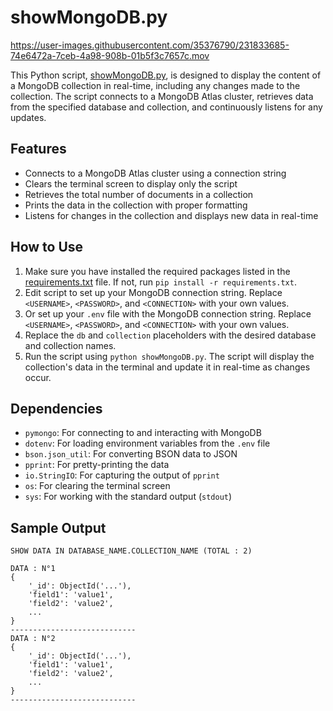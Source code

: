 # showMongoDB.py


https://user-images.githubusercontent.com/35376790/231833685-74e6472a-7ceb-4a98-908b-01b5f3c7657c.mov


This Python script, [showMongoDB.py](showMongoDB.py), is designed to display the content of a MongoDB collection in real-time, including any changes made to the collection. 
The script connects to a MongoDB Atlas cluster, retrieves data from the specified database and collection, and continuously listens for any updates.

## Features

- Connects to a MongoDB Atlas cluster using a connection string
- Clears the terminal screen to display only the script
- Retrieves the total number of documents in a collection
- Prints the data in the collection with proper formatting
- Listens for changes in the collection and displays new data in real-time

## How to Use

1. Make sure you have installed the required packages listed in the [requirements.txt](requirements.txt) file. If not, run `pip install -r requirements.txt`.
2. Edit script to set up your MongoDB connection string. Replace `<USERNAME>`, `<PASSWORD>`, and `<CONNECTION>` with your own values.
3. Or set up your `.env` file with the MongoDB connection string. Replace `<USERNAME>`, `<PASSWORD>`, and `<CONNECTION>` with your own values.
4. Replace the `db` and `collection` placeholders with the desired database and collection names.
5. Run the script using `python showMongoDB.py`. The script will display the collection's data in the terminal and update it in real-time as changes occur.

## Dependencies

- `pymongo`: For connecting to and interacting with MongoDB
- `dotenv`: For loading environment variables from the `.env` file
- `bson.json_util`: For converting BSON data to JSON
- `pprint`: For pretty-printing the data
- `io.StringIO`: For capturing the output of `pprint`
- `os`: For clearing the terminal screen
- `sys`: For working with the standard output (`stdout`)

## Sample Output

```
SHOW DATA IN DATABASE_NAME.COLLECTION_NAME (TOTAL : 2)

DATA : N°1
{
    '_id': ObjectId('...'),
    'field1': 'value1',
    'field2': 'value2',
    ...
}
----------------------------
DATA : N°2
{
    '_id': ObjectId('...'),
    'field1': 'value1',
    'field2': 'value2',
    ...
}
----------------------------
